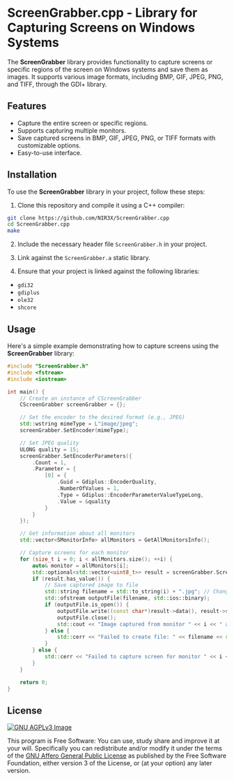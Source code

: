# ScreenGrabber.cpp - Library for Capturing Screens on Windows Systems

The **ScreenGrabber** library provides functionality to capture screens or specific regions of the screen on Windows systems and save them as images. It supports various image formats, including BMP, GIF, JPEG, PNG, and TIFF, through the GDI+ library.

## Features

* Capture the entire screen or specific regions.
* Supports capturing multiple monitors.
* Save captured screens in BMP, GIF, JPEG, PNG, or TIFF formats with customizable options.
* Easy-to-use interface.

## Installation

To use the **ScreenGrabber** library in your project, follow these steps:

1. Clone this repository and compile it using a C++ compiler:

```bash
git clone https://github.com/NIR3X/ScreenGrabber.cpp
cd ScreenGrabber.cpp
make
```

2. Include the necessary header file `ScreenGrabber.h` in your project.

3. Link against the `ScreenGrabber.a` static library.

4. Ensure that your project is linked against the following libraries:

* `gdi32`
* `gdiplus`
* `ole32`
* `shcore`

## Usage

Here's a simple example demonstrating how to capture screens using the **ScreenGrabber** library:

```cpp
#include "ScreenGrabber.h"
#include <fstream>
#include <iostream>

int main() {
	// Create an instance of CScreenGrabber
	CScreenGrabber screenGrabber = {};

	// Set the encoder to the desired format (e.g., JPEG)
	std::wstring mimeType = L"image/jpeg";
	screenGrabber.SetEncoder(mimeType);

	// Set JPEG quality
	ULONG quality = 15;
	screenGrabber.SetEncoderParameters({
		.Count = 1,
		.Parameter = {
			[0] = {
				.Guid = Gdiplus::EncoderQuality,
				.NumberOfValues = 1,
				.Type = Gdiplus::EncoderParameterValueTypeLong,
				.Value = &quality
			}
		}
	});

	// Get information about all monitors
	std::vector<SMonitorInfo> allMonitors = GetAllMonitorsInfo();

	// Capture screens for each monitor
	for (size_t i = 0; i < allMonitors.size(); ++i) {
		auto& monitor = allMonitors[i];
		std::optional<std::vector<uint8_t>> result = screenGrabber.ScreenCapture(monitor);
		if (result.has_value()) {
			// Save captured image to file
			std::string filename = std::to_string(i) + ".jpg"; // Change extension based on encoder
			std::ofstream outputFile(filename, std::ios::binary);
			if (outputFile.is_open()) {
				outputFile.write((const char*)result->data(), result->size());
				outputFile.close();
				std::cout << "Image captured from monitor " << i << " and saved as " << filename << std::endl;
			} else {
				std::cerr << "Failed to create file: " << filename << std::endl;
			}
		} else {
			std::cerr << "Failed to capture screen for monitor " << i << std::endl;
		}
	}

	return 0;
}
```

## License
[![GNU AGPLv3 Image](https://www.gnu.org/graphics/agplv3-155x51.png)](https://www.gnu.org/licenses/agpl-3.0.html)  

This program is Free Software: You can use, study share and improve it at your
will. Specifically you can redistribute and/or modify it under the terms of the
[GNU Affero General Public License](https://www.gnu.org/licenses/agpl-3.0.html) as
published by the Free Software Foundation, either version 3 of the License, or
(at your option) any later version.
